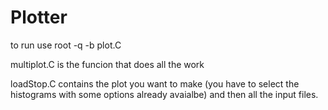 # Plotter
to run use root -q -b plot.C

multiplot.C is the funcion that does all the work

loadStop.C contains the plot you want to make (you have to select the histograms with some options already avaialbe) and then all the input files.
